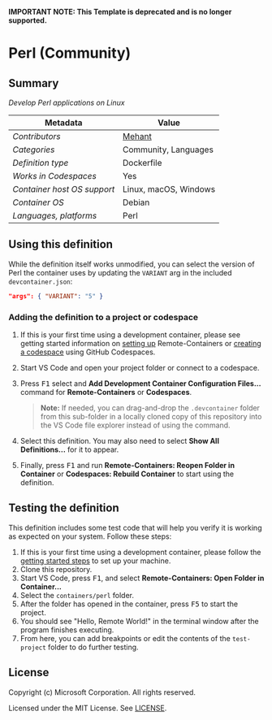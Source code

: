 **IMPORTANT NOTE: This Template is deprecated and is no longer supported.**

# Perl (Community)

## Summary

_Develop Perl applications on Linux_

| Metadata                    | Value                              |
| --------------------------- | ---------------------------------- |
| _Contributors_              | [Mehant](mailto:kmehant@gmail.com) |
| _Categories_                | Community, Languages               |
| _Definition type_           | Dockerfile                         |
| _Works in Codespaces_       | Yes                                |
| _Container host OS support_ | Linux, macOS, Windows              |
| _Container OS_              | Debian                             |
| _Languages, platforms_      | Perl                               |

## Using this definition

While the definition itself works unmodified, you can select the version of Perl
the container uses by updating the `VARIANT` arg in the included
`devcontainer.json`:

```json
"args": { "VARIANT": "5" }
```

### Adding the definition to a project or codespace

1. If this is your first time using a development container, please see getting
   started information on
   [setting up](https://aka.ms/vscode-remote/containers/getting-started)
   Remote-Containers or
   [creating a codespace](https://aka.ms/ghcs-open-codespace) using GitHub
   Codespaces.

2. Start VS Code and open your project folder or connect to a codespace.

3. Press <kbd>F1</kbd> select and **Add Development Container Configuration
   Files...** command for **Remote-Containers** or **Codespaces**.

    > **Note:** If needed, you can drag-and-drop the `.devcontainer` folder from
    > this sub-folder in a locally cloned copy of this repository into the VS
    > Code file explorer instead of using the command.

4. Select this definition. You may also need to select **Show All
   Definitions...** for it to appear.

5. Finally, press <kbd>F1</kbd> and run **Remote-Containers: Reopen Folder in
   Container** or **Codespaces: Rebuild Container** to start using the
   definition.

## Testing the definition

This definition includes some test code that will help you verify it is working
as expected on your system. Follow these steps:

1. If this is your first time using a development container, please follow the
   [getting started steps](https://aka.ms/vscode-remote/containers/getting-started)
   to set up your machine.
2. Clone this repository.
3. Start VS Code, press <kbd>F1</kbd>, and select **Remote-Containers: Open
   Folder in Container...**
4. Select the `containers/perl` folder.
5. After the folder has opened in the container, press <kbd>F5</kbd> to start
   the project.
6. You should see "Hello, Remote World!" in the terminal window after the
   program finishes executing.
7. From here, you can add breakpoints or edit the contents of the `test-project`
   folder to do further testing.

## License

Copyright (c) Microsoft Corporation. All rights reserved.

Licensed under the MIT License. See
[LICENSE](https://github.com/microsoft/vscode-dev-containers/blob/main/LICENSE).
